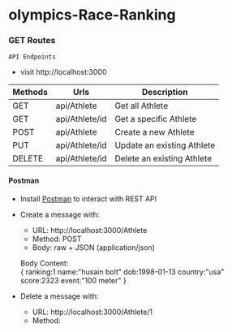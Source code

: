 # olympics-Race-Ranking


###  GET Routes
`API Endpoints`
- visit http://localhost:3000


| Methods     | Urls                 |Description            |
| ----------- | -----------          | -----------            |
| GET         | api/Athlete        |Get all Athlete       |
| GET         | api/Athlete/id     |Get a specific Athlete             |
| POST        | api/Athlete        |Create a new Athlete    |
| PUT         | api/Athlete/id    |Update an existing Athlete|
| DELETE      | api/Athlete/id    |Delete an existing Athlete|





#### Postman

- Install [Postman](https://www.getpostman.com/apps) to interact with REST API
- Create a message with:
  - URL: http://localhost:3000/Athlete
  - Method: POST
  - Body: raw + JSON (application/json)</br>
 
   Body Content: </br>
   {
     ranking:1
     name:"husain bolt"
    dob:1998-01-13
     country:"usa"
       score:2323
     event:"100 meter"
     }
     </br>
- Delete a message with:
  - URL: http://localhost:3000/Athlete/1
  - Method:
